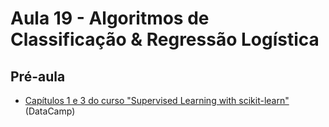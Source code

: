 # Aula 19 - Algoritmos de Classificação & Regressão Logística


## Pré-aula

- [Capítulos 1 e 3 do curso "Supervised Learning with scikit-learn"](https://www.datacamp.com/courses/supervised-learning-with-scikit-learn) (DataCamp)
